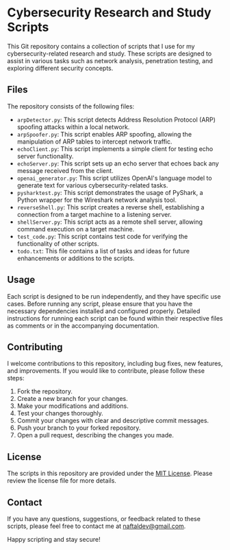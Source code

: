 # Cybersecurity Research and Study Scripts

This Git repository contains a collection of scripts that I use for my cybersecurity-related research and study. These scripts are designed to assist in various tasks such as network analysis, penetration testing, and exploring different security concepts. 

## Files

The repository consists of the following files:

- `arpDetector.py`: This script detects Address Resolution Protocol (ARP) spoofing attacks within a local network.
- `arpSpoofer.py`: This script enables ARP spoofing, allowing the manipulation of ARP tables to intercept network traffic.
- `echoClient.py`: This script implements a simple client for testing echo server functionality.
- `echoServer.py`: This script sets up an echo server that echoes back any message received from the client.
- `openai_generator.py`: This script utilizes OpenAI's language model to generate text for various cybersecurity-related tasks.
- `pysharktest.py`: This script demonstrates the usage of PyShark, a Python wrapper for the Wireshark network analysis tool.
- `reverseShell.py`: This script creates a reverse shell, establishing a connection from a target machine to a listening server.
- `shellServer.py`: This script acts as a remote shell server, allowing command execution on a target machine.
- `test_code.py`: This script contains test code for verifying the functionality of other scripts.
- `todo.txt`: This file contains a list of tasks and ideas for future enhancements or additions to the scripts.

## Usage

Each script is designed to be run independently, and they have specific use cases. Before running any script, please ensure that you have the necessary dependencies installed and configured properly. Detailed instructions for running each script can be found within their respective files as comments or in the accompanying documentation.

## Contributing

I welcome contributions to this repository, including bug fixes, new features, and improvements. If you would like to contribute, please follow these steps:

1. Fork the repository.
2. Create a new branch for your changes.
3. Make your modifications and additions.
4. Test your changes thoroughly.
5. Commit your changes with clear and descriptive commit messages.
6. Push your branch to your forked repository.
7. Open a pull request, describing the changes you made.

## License

The scripts in this repository are provided under the [MIT License](LICENSE.md). Please review the license file for more details.

## Contact

If you have any questions, suggestions, or feedback related to these scripts, please feel free to contact me at [naftaldev@gmail.com](mailto:naftaldev@gmail.com).

Happy scripting and stay secure!

